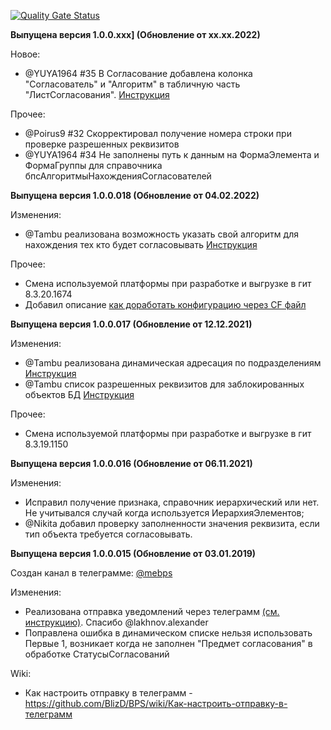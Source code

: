 [![Quality Gate Status](https://sonar.openbsl.ru/api/project_badges/measure?project=tasks&metric=alert_status)](https://sonar.openbsl.ru/dashboard?id=bps)

**Выпущена версия 1.0.0.ххх] (Обновление от хх.хх.2022)**

Новое: 
* @YUYA1964 #35 В Согласование добавлена колонка "Согласователь" и "Алгоритм" в табличную часть "ЛистСогласования". [Инструкция](https://github.com/BlizD/BPS/wiki/Как-указать-свой-алгоритм-для-нахождения-тех-кто-будет-согласовывать)

Прочее: 
* @Poirus9 #32 Скорректировал получение номера строки при проверке разрешенных реквизитов
* @YUYA1964 #34 Не заполнены путь к данным на ФормаЭлемента и ФормаГруппы для справочника бпсАлгоритмыНахожденияСогласователей 

**Выпущена версия 1.0.0.018 (Обновление от 04.02.2022)**

Изменения: 
* @Tambu реализована возможность указать свой алгоритм для нахождения тех кто будет согласовывать [Инструкция](https://github.com/BlizD/BPS/wiki/Как-указать-свой-алгоритм-для-нахождения-тех-кто-будет-согласовывать)

Прочее:
* Смена используемой платформы при разработке и выгрузке в гит 8.3.20.1674
* Добавил описание [как доработать конфигурацию через CF файл](https://github.com/BlizD/BPS/issues/30)


**Выпущена версия 1.0.0.017 (Обновление от 12.12.2021)**

Изменения: 
* @Tambu реализована динамическая адресация по подразделениям [Инструкция](https://github.com/BlizD/BPS/wiki/Динамическая-адресация-по-подразделениям)
* @Tambu список разрешенных реквизитов для заблокированных объектов БД [Инструкция](https://github.com/BlizD/BPS/wiki/Список-разрешенных-реквизитов-для-заблокированных-объектов-БД) 

Прочее:
* Смена используемой платформы при разработке и выгрузке в гит 8.3.19.1150

**Выпущена версия 1.0.0.016 (Обновление от 06.11.2021)**

Изменения: 
* Исправил получение признака, справочник иерархический или нет. Не учитывался случай когда используется ИерархияЭлементов;
* @Nikita добавил проверку заполненности значения реквизита, если тип объекта требуется согласовывать.

**Выпущена версия 1.0.0.015 (Обновление от 03.01.2019)**

Создан канал в телеграмме: [@mebps](https://t.me/mebps)

Изменения: 

* Реализована отправка уведомлений через телеграмм [(см. инструкцию)](https://github.com/BlizD/BPS/wiki/Как-настроить-отправку-в-телеграмм). Спасибо @lakhnov.alexander
* Поправлена ошибка в динамическом списке нельзя использовать Первые 1, возникает когда не заполнен "Предмет согласования" в обработке СтатусыСогласований

Wiki:

* Как настроить отправку в телеграмм - https://github.com/BlizD/BPS/wiki/Как-настроить-отправку-в-телеграмм